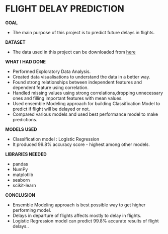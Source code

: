 #  FLIGHT DELAY PREDICTION 

**GOAL** 
- The main purpose of this project is to predict future delays in flights.

**DATASET**
- The data used in this project can be downloaded from [here](https://www.kaggle.com/usdot/flight-delays?select=flights.csv)

**WHAT I HAD DONE**
- Performed Exploratory Data Analysis.
- Created data visualisations to understand the data in a better way.
- Found strong relationships between independent features and dependent feature using correlation.
- Handled missing values using strong correlations,dropping unnecessary ones and filling important features with mean values.
- Used ensemble Modeling approach for building Classification Model to predict if flight will be delayed or not.
- Compared various models and used best performance model to make predictions.

**MODELS USED**
- Classification model : Logistic Regression
- It produced 99.8% accuracy score - highest among other models.

**LIBRARIES NEEDED**
- pandas
- NumPy
- matplotlib
- seaborn
- scikit-learn


**CONCLUSION**
- Ensemble Modeling approach is best possible way to get higher performing model.
- Delays in departure of flights affects mostly to delay in flights.
- Logistic Regression model can predict 99.8% accurate results of flight delays..

